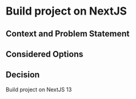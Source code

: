 # Build project on NextJS

## Context and Problem Statement

## Considered Options

## Decision

Build project on NextJS 13
